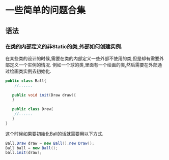 # 一些简单的问题合集

## 语法
### 在类的内部定义的非Static的类,外部如何创建实例.
在某些类的设计的时候,需要在类的内部定义一些外部不使用的类,但是却有需要外部定义一个实例的情况.
例如一个球的类,里面有一个绘画的类,然后需要在外部通过绘画类实例去初始化.
```java
public class Ball{
	//......
   
   public void init(Draw draw){
   }
    
   public class Draw{
   	//......
   }
}
```
这个时候如果要初始化Ball的话就需要用以下方式.
```java
Ball.Draw draw = new Ball().new Draw();
Ball ball = new Ball();
ball.init(draw);
```